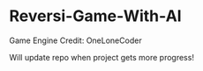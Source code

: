 # Reversi-Game-With-AI
Game Engine Credit: OneLoneCoder

Will update repo when project gets more progress!
